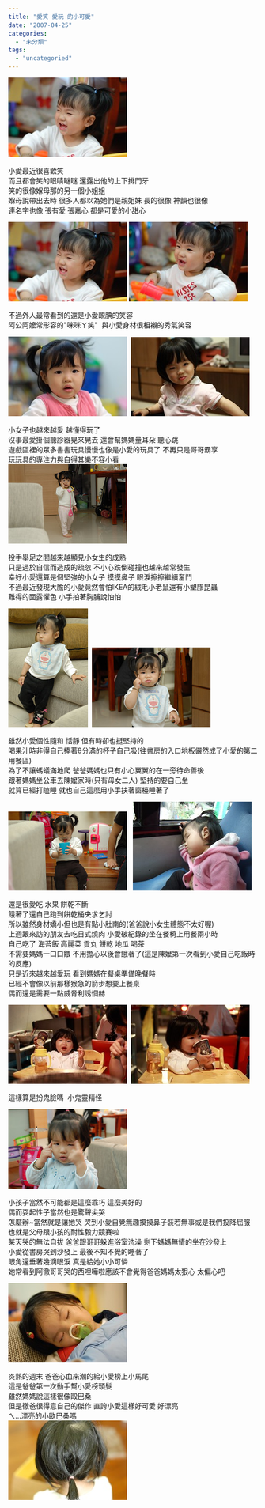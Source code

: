 ```yaml
---
title: "愛笑 愛玩 的小可愛"
date: "2007-04-25"
categories: 
  - "未分類"
tags: 
  - "uncategoried"
---
```


![](images/469304831_a0f43d243d_m.jpg)

小愛最近很喜歡笑   
而且都會笑的眼睛瞇瞇 還露出他的上下排門牙  
笑的很像媬母那的另一個小姐姐  
媬母說帶出去時 很多人都以為她們是親姐妹 長的很像 神韻也很像   
連名字也像 張有愛 張嘉心 都是可愛的小甜心  
  
![](images/469304831_a0f43d243d_m.jpg) ![](images/469289666_c36b2576fe_m.jpg)  
  
不過外人最常看到的還是小愛靦腆的笑容  
阿公阿嬤常形容的"咪咪ㄚ笑"  與小愛身材很相襯的秀氣笑容  
  
![](images/469290984_956179dab1_m.jpg)  ![](images/471149900_c20a78dd54_m.jpg)

小女子也越來越愛 越懂得玩了  
沒事最愛掛個聽診器晃來晃去 還會幫媽媽量耳朵 聽心跳  
遊戲區裡的眾多書書玩具慢慢也像是小愛的玩具了 不再只是哥哥霸享  
玩玩具的專注力與自得其樂不容小看   
![](images/444459879_bdb2d8ee4b_m.jpg)  
  
投手舉足之間越來越顯見小女生的成熟  
只是過於自信而造成的疏忽 不小心跌倒碰撞也越來越常發生  
幸好小愛還算是個堅強的小女子 摸摸鼻子 眼淚擦擦繼續奮鬥  
不過最近發現大膽的小愛竟然會怕IKEA的絨毛小老鼠還有小塑膠昆蟲  
難得的面露懼色 小手拍著胸脯說怕怕  
  
![](images/444469317_71821578ef_m.jpg)  ![](images/444465628_a1e6ce1cc3_m.jpg)  
  
雖然小愛個性隨和 恬靜 但有時卻也挺堅持的  
喝果汁時非得自己捧著8分滿的杯子自己吸(往書房的入口地板儼然成了小愛的第二用餐區)  
為了不讓螞蟻滿地爬 爸爸媽媽也只有小心翼翼的在一旁待命善後  
跟著媽媽坐公車去陳嬤家時(只有母女二人) 堅持的要自己坐  
就算已經打瞌睡 就也自己這麼用小手扶著窗檯睡著了  
  
![](images/444458054_64d61b088c_m.jpg)   ![](images/462274038_ee6346b9a8_m.jpg)  
  
還是很愛吃 水果 餅乾不斷  
餓著了還自己跑到餅乾桶央求乞討   
所以雖然身材嬌小但也是有點小肚南的(爸爸說小女生體態不太好喔)  
上週跟來訪的朋友去吃日式燒肉 小愛破紀錄的坐在餐椅上用餐兩小時  
自己吃了 海苔飯 高麗菜 貢丸 餅乾 地瓜 喝茶  
不需要媽媽一口口餵 不用擔心以後會餓著了(這是陳嬤第一次看到小愛自己吃飯時的反應)  
只是近來越來越愛玩 看到媽媽在餐桌準備晚餐時  
已經不會像以前那樣猴急的箭步想要上餐桌  
偶而還是需要一點威脅利誘恫赫  
  
![](images/471168639_1fbf583edb_m.jpg)  ![](images/471168921_50836b93d9_m.jpg)  
  
這樣算是扮鬼臉嗎  小鬼靈精怪  
  
![](images/444477865_fee47b4684_m.jpg)  
  
小孩子當然不可能都是這麼乖巧 這麼美好的  
偶而耍起性子當然也是驚聲尖哭   
怎麼辦~當然就是讓她哭 哭到小愛自覺無趣摸摸鼻子裝若無事或是我們投降屈服  
也就是父母跟小孩的耐性毅力競賽啦  
某天哭的無法自拔 爸爸跟哥哥躲進浴室洗澡 剩下媽媽無情的坐在沙發上  
小愛從書房哭到沙發上 最後不知不覺的睡著了   
眼角還垂著幾滴眼淚 真是給她小小可憐  
她常看到阿徹哥哥哭的西哩嘩啦應該不會覺得爸爸媽媽太狠心 太偏心吧  
  
![](images/462276002_647af24801_m.jpg)    
  
炎熱的週末 爸爸心血來潮的給小愛榜上小馬尾  
這是爸爸第一次動手幫小愛榜頭髮  
雖然媽媽說這樣很像毆巴桑  
但是徹爸很得意自己的傑作 直誇小愛這樣好可愛 好漂亮  
ㄟ...漂亮的小歐巴桑嗎   
![](images/469309608_d48e6c7e18_m.jpg)
